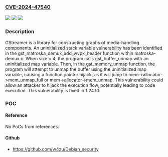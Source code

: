 ### [CVE-2024-47540](https://cve.mitre.org/cgi-bin/cvename.cgi?name=CVE-2024-47540)
![](https://img.shields.io/static/v1?label=Product&message=gstreamer&color=blue)
![](https://img.shields.io/static/v1?label=Version&message=%3D%20%3C%201.24.10%20&color=brighgreen)
![](https://img.shields.io/static/v1?label=Vulnerability&message=CWE-457%3A%20Use%20of%20Uninitialized%20Variable&color=brighgreen)

### Description

GStreamer is a library for constructing graphs of media-handling components. An uninitialized stack variable vulnerability has been identified in the gst_matroska_demux_add_wvpk_header function within matroska-demux.c. When size < 4, the program calls gst_buffer_unmap with an uninitialized map variable. Then, in the gst_memory_unmap function, the program will attempt to unmap the buffer using the uninitialized map variable, causing a function pointer hijack, as it will jump to mem->allocator->mem_unmap_full or mem->allocator->mem_unmap. This vulnerability could allow an attacker to hijack the execution flow, potentially leading to code execution. This vulnerability is fixed in 1.24.10.

### POC

#### Reference
No PoCs from references.

#### Github
- https://github.com/w4zu/Debian_security


